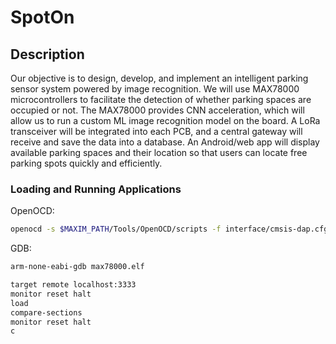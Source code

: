 # SpotOn

Description
-----------
Our objective is to design, develop, and implement an intelligent parking sensor system powered by image recognition. We will use MAX78000 microcontrollers to facilitate the detection of whether parking spaces are occupied or not. The MAX78000 provides CNN acceleration, which will allow us to run a custom ML image recognition model on the board. A LoRa transceiver will be integrated into each PCB, and a central gateway will receive and save the data into a database. An Android/web app will display available parking spaces and their location so that users can locate free parking spots quickly and efficiently.


### Loading and Running Applications
OpenOCD: 
```bash
openocd -s $MAXIM_PATH/Tools/OpenOCD/scripts -f interface/cmsis-dap.cfg -f target/max78000.cfg -c "program build/MAX78000.elf reset exit"
```
GDB:
```bash
arm-none-eabi-gdb max78000.elf
```
```bash
target remote localhost:3333
monitor reset halt
load
compare-sections
monitor reset halt
c
```
